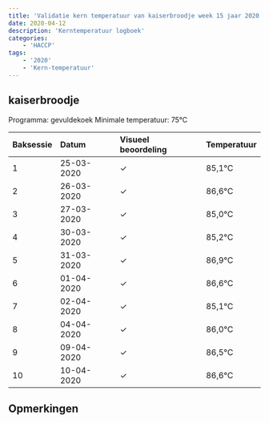 ```yaml
---
title: 'Validatie kern temperatuur van kaiserbroodje week 15 jaar 2020'
date: 2020-04-12
description: 'Kerntemperatuur logboek'
categories:
    - 'HACCP'
tags:
    - '2020'
    - 'Kern-temperatuur'
---
```


## kaiserbroodje

Programma: gevuldekoek
Minimale temperatuur: 75°C

| Baksessie | Datum | Visueel beoordeling | Temperatuur |
|:---|:---|:---|:---|
| 1 | 25-03-2020 | &check; | 85,1°C |
| 2 | 26-03-2020 | &check; | 86,6°C |
| 3 | 27-03-2020 | &check; | 85,0°C |
| 4 | 30-03-2020 | &check; | 85,2°C |
| 5 | 31-03-2020 | &check; | 86,9°C |
| 6 | 01-04-2020 | &check; | 86,6°C |
| 7 | 02-04-2020 | &check; | 85,1°C |
| 8 | 04-04-2020 | &check; | 86,0°C |
| 9 | 09-04-2020 | &check; | 86,5°C |
| 10 | 10-04-2020 | &check; | 86,6°C |

## Opmerkingen


